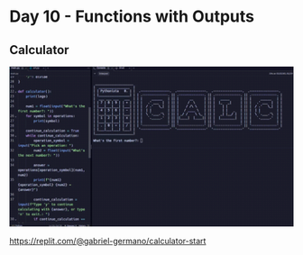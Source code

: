 # Day 10 - Functions with Outputs

## Calculator
![CalculatorGIF](CalculatorGIF.gif)

https://replit.com/@gabriel-germano/calculator-start